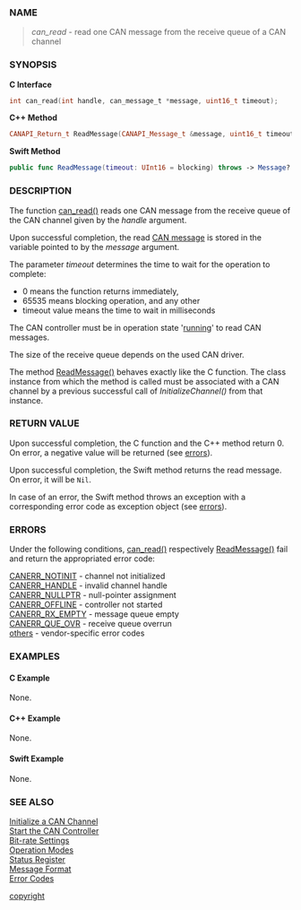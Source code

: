 ### NAME

> *can_read* - read one CAN message from the receive queue of a CAN channel

### SYNOPSIS

<a id="can_read"></a>
**C Interface**
```C
int can_read(int handle, can_message_t *message, uint16_t timeout);
```
<a id="readmessage"></a>
**C++ Method**
```C++
CANAPI_Return_t ReadMessage(CANAPI_Message_t &message, uint16_t timeout = CANREAD_INFINITE);
```
<a id="func_readmessage"></a>
**Swift Method**
```Swift
public func ReadMessage(timeout: UInt16 = blocking) throws -> Message?
```

### DESCRIPTION

The function [can_read()](#can_read) reads one CAN message from the receive queue of the CAN channel given by the *handle* argument.

Upon successful completion, the read [CAN message](/reference/message_format#can_message_t) is stored in the variable pointed to by the *message* argument.

The parameter *timeout* determines the time to wait for the operation to complete:
- 0 means the function returns immediately,
- 65535 means blocking operation, and any other
- timeout value means the time to wait in milliseconds

The CAN controller must be in operation state '[running](/reference/status_register#status_bit_can_stopped)' to read CAN messages.

The size of the receive queue depends on the used CAN driver.

The method [ReadMessage()](#readmessage) behaves exactly like the C function.
The class instance from which the method is called must be associated with a CAN channel by a previous successful call of *InitializeChannel()* from that instance.

### RETURN VALUE

Upon successful completion, the C function and the C++ method return 0. On error, a negative value will be returned (see [errors](#errors)).

Upon successful completion, the Swift method returns the read message. On error, it will be `Nil`.

In case of an error, the Swift method throws an exception with a corresponding error code as exception object (see [errors](#errors)).

### ERRORS

Under the following conditions, [can_read()](#can_read) respectively [ReadMessage()](#readmessage) fail and return the appropriated error code:

[CANERR_NOTINIT](/reference/error_codes#error_notinit)   - channel not initialized \
[CANERR_HANDLE](/reference/error_codes#error_handle)     - invalid channel handle \
[CANERR_NULLPTR](/reference/error_codes#error_nullptr)   - null-pointer assignment \
[CANERR_OFFLINE](/reference/error_codes#error_online)    - controller not started \
[CANERR_RX_EMPTY](/reference/error_codes#error_rx_empty) - message queue empty \
[CANERR_QUE_OVR](/reference/error_codes#error_que_ovr)   - receive queue overrun \
[others](/reference/error_codes#error_vendor)            - vendor-specific error codes

### EXAMPLES

#### C Example

None.

#### C++ Example

None.

#### Swift Example

None.

### SEE ALSO

[Initialize a CAN Channel](/reference/can_init#name) \
[Start the CAN Controller](/reference/can_start#name) \
[Bit-rate Settings](/reference/bitrate_settings#name) \
[Operation Modes](/reference/operation_modes#name) \
[Status Register](/reference/status_register#name) \
[Message Format](/reference/message_format#name) \
[Error Codes](/reference/error_codes#name)


[copyright](../copyright.md ':include')
